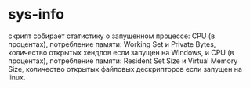 # sys-info
cкрипт собирает статистику о запущенном процессе: CPU (в процентах), потребление памяти: Working Set и Private Bytes, количество открытых хендлов если запущен на Windows, и CPU (в процентах), потребление памяти: Resident Set Size и Virtual Memory Size, количество открытых файловых дескрипторов если запущен на linux.
